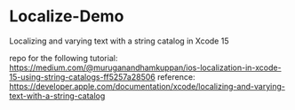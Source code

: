 # Localize-Demo

Localizing and varying text with a string catalog in Xcode 15

repo for the following tutorial:
<https://medium.com/@muruganandhamkuppan/ios-localization-in-xcode-15-using-string-catalogs-ff5257a28506>
reference:
<https://developer.apple.com/documentation/xcode/localizing-and-varying-text-with-a-string-catalog>
